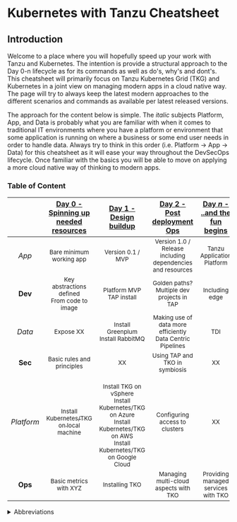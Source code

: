 # Kubernetes with Tanzu Cheatsheet

## Introduction
Welcome to a place where you will hopefully speed up your work with Tanzu and Kubernetes. The intention is provide a structural approach to the Day 0-n lifecycle as for its commands as well as do's, why's and dont's. This cheatsheet will primarily focus on Tanzu Kubernetes Grid (TKG) and Kubernetes in a joint view on managing modern apps in a cloud native way. The page will try to always keep the latest modern approaches to the different scenarios and commands as available per latest released versions.

The approach for the content below is simple. The *italic* subjects Platform, App, and Data is probably what you are familiar with when it comes to traditional IT environments where you have a platform or environment that some application is running on where a business or some end user needs in order to handle data. Always try to think in this order (i.e. Platform -> App -> Data) for this cheatsheet as it will ease your way throughout the DevSecOps lifecycle. Once familiar with the basics you will be able to move on applying a more cloud native way of thinking to modern apps.

### Table of Content
| | [Day 0 - Spinning up needed resources](Day%200%20-%20Spinning%20up%20needed%20resources) | [Day 1 - Design buildup](Day%201%20-%20Design%20buildup) | [Day 2 - Post deployment Ops](Day%202%20-%20Post%20deployment%20Ops)| [Day *n* - ..and the fun begins](Day%20n%20-%20Next%20steps) |
| :---: | :---: | :---: | :---: | :---: |
| *App* | <sub>Bare minimum working app</sub> | <sub>Version 0.1 / MVP</sub> | <sub>Version 1.0 / Release including dependencies and resources</sub> | <sub>Tanzu Application Platform</sub> |
| **Dev** | <sub>Key abstractions defined<br />From code to image</sub> | <sub>Platform MVP<br />TAP install</sub>| <sub>Golden paths?<br />Multiple dev projects in TAP</sub> | <sub>Including edge</sub> |
| *Data* | <sub>Expose XX</sub>  |  <sub>Install Greenplum<br />Install RabbitMQ</sub> | <sub>Making use of data more efficiently<br />Data Centric Pipelines</sub>  | <sub>TDI</sub> |
| **Sec** | <sub>Basic rules and principles</sub>  | <sub>XX</sub>  |  <sub>Using TAP and TKO in symbiosis</sub> | <sub>XX</sub> |
| *Platform* | [<sub>Install Kubernetes/TKG on local machine</sub>](Day%200%20-%20Spinning%20up%20needed%20resources/Local%20Kubernetes) | <sub><br /> Install TKG on vSphere <br /> Install Kubernetes/TKG on Azure <br /> Install Kubernetes/TKG on AWS <br /> Install Kubernetes/TKG on Google Cloud </sub>  |  <sub>Configuring access to clusters</sub> | <sub>XX</sub> |
| **Ops** | <sub>Basic metrics with XYZ</sub>  | <sub>Installing TKO</sub>  | <sub>Managing multi-cloud aspects with TKO</sub>  | <sub>Providing managed services with TKO</sub> |

<details><summary>Abbreviations</summary>
<p>
  <ul>
    <li><i>DevSecOps</i> - Development Security Operations for XX</li>
    <li><i>MVP</i> - Minimal Viable Product</li>
    <li><i>TAP</i> - Tanzu Application Platform</li>
    <li><i>TKG</i> - Tanzu Kubernetes Grid</li>
    <li><i>TKO</i> - Tanzu for Kubernetes Operations</li>
  </ul>
    </p>
</details>
